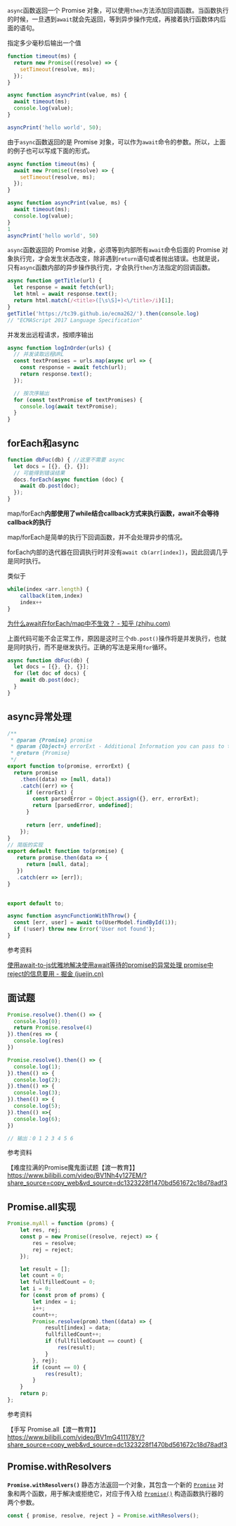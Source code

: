 `async`函数返回一个 Promise 对象，可以使用`then`方法添加回调函数。当函数执行的时候，一旦遇到`await`就会先返回，等到异步操作完成，再接着执行函数体内后面的语句。

指定多少毫秒后输出一个值

```js
function timeout(ms) {
  return new Promise((resolve) => {
    setTimeout(resolve, ms);
  });
}

async function asyncPrint(value, ms) {
  await timeout(ms);
  console.log(value);
}

asyncPrint('hello world', 50);
```

由于`async`函数返回的是 Promise 对象，可以作为`await`命令的参数。所以，上面的例子也可以写成下面的形式。

```js
async function timeout(ms) {
  await new Promise((resolve) => {
    setTimeout(resolve, ms);
  });
}

async function asyncPrint(value, ms) {
  await timeout(ms);
  console.log(value);
}
1
asyncPrint('hello world', 50)
```

`async`函数返回的 Promise 对象，必须等到内部所有`await`命令后面的 Promise 对象执行完，才会发生状态改变，除非遇到`return`语句或者抛出错误。也就是说，只有`async`函数内部的异步操作执行完，才会执行`then`方法指定的回调函数。

```javascript
async function getTitle(url) {
  let response = await fetch(url);
  let html = await response.text();
  return html.match(/<title>([\s\S]+)<\/title>/i)[1];
}
getTitle('https://tc39.github.io/ecma262/').then(console.log)
// "ECMAScript 2017 Language Specification"
```

并发发出远程请求，按顺序输出

```javascript
async function logInOrder(urls) {
  // 并发读取远程URL
  const textPromises = urls.map(async url => {
    const response = await fetch(url);
    return response.text();
  });

  // 按次序输出
  for (const textPromise of textPromises) {
    console.log(await textPromise);
  }
}
```

## forEach和async

```js
function dbFuc(db) { //这里不需要 async
  let docs = [{}, {}, {}];
  // 可能得到错误结果
  docs.forEach(async function (doc) {
    await db.post(doc);
  });
}
```

map/forEach**内部使用了while结合callback方式来执行函数，await不会等待callback的执行**

map/forEach是简单的执行下回调函数，并不会处理异步的情况。

forEach内部的迭代器在回调执行时并没有`await cb(arr[index])`，因此回调几乎是同时执行。

类似于

```js
while(index <arr.length) {
    callback(item,index)
    index++
}
```

[为什么await在forEach/map中不生效？ - 知乎 (zhihu.com)](https://zhuanlan.zhihu.com/p/566467454)

上面代码可能不会正常工作，原因是这时三个`db.post()`操作将是并发执行，也就是同时执行，而不是继发执行。正确的写法是采用`for`循环。

```js
async function dbFuc(db) {
  let docs = [{}, {}, {}];
  for (let doc of docs) {
    await db.post(doc);
  }
}
```

## async异常处理

```js
/**  
 * @param {Promise} promise  
 * @param {Object=} errorExt - Additional Information you can pass to the err object  
 * @return {Promise}  
 */  
export function to(promise, errorExt) {  
  return promise  
    .then((data) => [null, data])  
    .catch((err) => {  
      if (errorExt) {  
        const parsedError = Object.assign({}, err, errorExt);  
        return [parsedError, undefined];  
      }  
  
      return [err, undefined];  
    });  
}  
// 简版的实现
export default function to(promise) {
   return promise.then(data => {
      return [null, data];
   })
   .catch(err => [err]);
}

  
export default to;

async function asyncFunctionWithThrow() {
  const [err, user] = await to(UserModel.findById(1));
  if (!user) throw new Error('User not found');
}

```

参考资料

[使用await-to-js优雅地解决使用await等待的promise的异常处理 promise中reject的信息要用 - 掘金 (juejin.cn)](https://juejin.cn/post/7076243357256646663)



## 面试题

```js
Promise.resolve().then(() => {
  console.log(0);
  return Promise.resolve(4)
}).then(res => {
  console.log(res)
})

Promise.resolve().then(() => {
  console.log(1);
}).then(() => {
  console.log(2);
}).then(() => {
  console.log(3);
}).then(() => {
  console.log(5);
}).then(() =>{
  console.log(6);
})

// 输出：0 1 2 3 4 5 6
```

参考资料

【难度拉满的Promise魔鬼面试题【渡一教育】】 https://www.bilibili.com/video/BV1Nh4y127EM/?share_source=copy_web&vd_source=dc1323228f1470bd561672c18d78adf3

## Promise.all实现

```js
Promise.myAll = function (proms) {
    let res, rej;
    const p = new Promise((resolve, reject) => {
        res = resolve;
        rej = reject;
    });

    let result = [];
    let count = 0;
    let fullfilledCount = 0;
    let i = 0;
    for (const prom of proms) {
        let index = i;
        i++;
        count++;
        Promise.resolve(prom).then((data) => {
            result[index] = data;
            fullfilledCount++;
            if (fullfilledCount == count) {
                res(result);
            }
        }, rej);
        if (count == 0) {
            res(result);
        }
    }
    return p;
};

```

参考资料

【手写 Promise.all【渡一教育】】 https://www.bilibili.com/video/BV1mG411178Y/?share_source=copy_web&vd_source=dc1323228f1470bd561672c18d78adf3

## Promise.withResolvers

**`Promise.withResolvers()`** 静态方法返回一个对象，其包含一个新的 [`Promise`](https://developer.mozilla.org/zh-CN/docs/Web/JavaScript/Reference/Global_Objects/Promise) 对象和两个函数，用于解决或拒绝它，对应于传入给 [`Promise()`](https://developer.mozilla.org/zh-CN/docs/Web/JavaScript/Reference/Global_Objects/Promise/Promise) 构造函数执行器的两个参数。

```js
const { promise, resolve, reject } = Promise.withResolvers();
```

